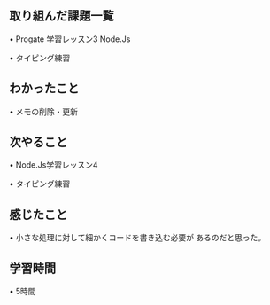 ## 取り組んだ課題一覧
• Progate 学習レッスン3 Node.Js

• タイピング練習

## わかったこと
• メモの削除・更新

## 次やること
• Node.Js学習レッスン4

• タイピング練習

## 感じたこと
• 小さな処理に対して細かくコードを書き込む必要が
あるのだと思った。

## 学習時間
• 5時間